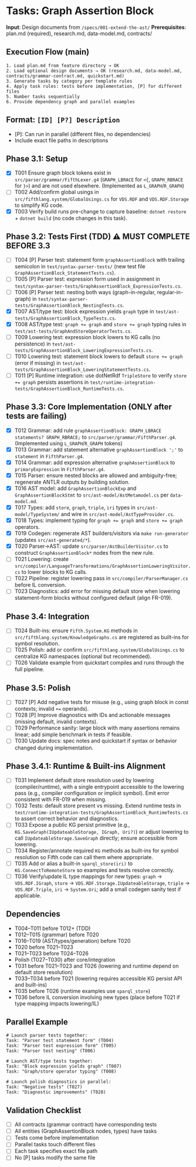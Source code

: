 # Tasks: Graph Assertion Block

**Input**: Design documents from `/specs/001-extend-the-ast/`
**Prerequisites**: plan.md (required), research.md, data-model.md, contracts/

## Execution Flow (main)
```
1. Load plan.md from feature directory → OK
2. Load optional design documents → OK (research.md, data-model.md, contracts/grammar-contract.md, quickstart.md)
3. Generate tasks by category per template rules
4. Apply task rules: tests before implementation, [P] for different files
5. Number tasks sequentially
6. Provide dependency graph and parallel examples
```

## Format: `[ID] [P?] Description`
- [P]: Can run in parallel (different files, no dependencies)
- Include exact file paths in descriptions

## Phase 3.1: Setup
- [x] T001 Ensure graph block tokens exist in `src/parser/grammar/FifthLexer.g4` (`GRAPH_LBRACE` for `<{`, `GRAPH_RBRACE` for `}>`) and are not used elsewhere. (Implemented as `L_GRAPH`/`R_GRAPH`)
- [ ] T002 Add/confirm global usings in `src/fifthlang.system/GlobalUsings.cs` for `VDS.RDF` and `VDS.RDF.Storage` to simplify KG code.
- [x] T003 Verify build runs pre-change to capture baseline: `dotnet restore` + `dotnet build` (no code changes in this task).

## Phase 3.2: Tests First (TDD) ⚠️ MUST COMPLETE BEFORE 3.3
- [ ] T004 [P] Parser test: statement form `graphAssertionBlock` with trailing semicolon in `test/syntax-parser-tests/` (new test file `GraphAssertionBlock_StatementTests.cs`).
- [ ] T005 [P] Parser test: expression form used in assignment in `test/syntax-parser-tests/GraphAssertionBlock_ExpressionTests.cs`.
- [ ] T006 [P] Parser test: nesting both ways (graph-in-regular, regular-in-graph) in `test/syntax-parser-tests/GraphAssertionBlock_NestingTests.cs`.
- [x] T007 AST/type test: block expression yields `graph` type in `test/ast-tests/GraphAssertionBlock_TypeTests.cs`.
- [x] T008 AST/type test: `graph += graph` and `store += graph` typing rules in `test/ast-tests/GraphAndStoreOperatorTests.cs`.
- [ ] T009 Lowering test: expression block lowers to KG calls (no persistence) in `test/ast-tests/GraphAssertionBlock_LoweringExpressionTests.cs`.
- [ ] T010 Lowering test: statement block lowers to default `store += graph` (error if missing) in `test/ast-tests/GraphAssertionBlock_LoweringStatementTests.cs`.
- [ ] T011 [P] Runtime integration: use dotNetRdf `TripleStore` to verify `store += graph` persists assertions in `test/runtime-integration-tests/GraphAssertionBlock_RuntimeTests.cs`.

## Phase 3.3: Core Implementation (ONLY after tests are failing)
- [x] T012 Grammar: add rule `graphAssertionBlock: GRAPH_LBRACE statements? GRAPH_RBRACE;` to `src/parser/grammar/FifthParser.g4`. (Implemented using `L_GRAPH`/`R_GRAPH` tokens)
- [x] T013 Grammar: add statement alternative `graphAssertionBlock ';'` to `statement` in `FifthParser.g4`.
- [x] T014 Grammar: add expression alternative `graphAssertionBlock` to `primaryExpression` in `FifthParser.g4`.
- [x] T015 Parser: ensure nested blocks are allowed and ambiguity-free; regenerate ANTLR outputs by building solution.
- [x] T016 AST model: add `GraphAssertionBlockExp` and `GraphAssertionBlockStmt` to `src/ast-model/AstMetamodel.cs` per `data-model.md`.
- [x] T017 Types: add `store`, `graph`, `triple`, `iri` types in `src/ast-model/TypeSystem/` and wire in `src/ast-model/AstTypeProvider.cs`.
- [x] T018 Types: implement typing for `graph += graph` and `store += graph` operators.
- [x] T019 Codegen: regenerate AST builders/visitors via `make run-generator` (updates `src/ast-generated/*`).
- [x] T020 Parser→AST: update `src/parser/AstBuilderVisitor.cs` to construct `GraphAssertionBlock*` nodes from the new rule.
- [ ] T021 Lowering: create `src/compiler/LanguageTransformations/GraphAssertionLoweringVisitor.cs` to lower blocks to KG calls.
- [ ] T022 Pipeline: register lowering pass in `src/compiler/ParserManager.cs` before IL conversion.
- [ ] T023 Diagnostics: add error for missing default store when lowering statement-form blocks without configured default (align FR-019).

## Phase 3.4: Integration
- [ ] T024 Built-ins: ensure `Fifth.System.KG` methods in `src/fifthlang.system/KnowledgeGraphs.cs` are registered as built-ins for symbol resolution.
- [ ] T025 Polish: add or confirm `src/fifthlang.system/GlobalUsings.cs` to centralize KG namespaces (optional but recommended).
- [ ] T026 Validate example from quickstart compiles and runs through the full pipeline.

## Phase 3.5: Polish
- [ ] T027 [P] Add negative tests for misuse (e.g., using graph block in const contexts; invalid `+=` operands).
- [ ] T028 [P] Improve diagnostics with IDs and actionable messages (missing default, invalid contexts).
- [ ] T029 Performance sanity: large block with many assertions remains linear; add simple benchmark in tests if feasible.
- [ ] T030 Update docs: spec notes and quickstart if syntax or behavior changed during implementation.

## Phase 3.4.1: Runtime & Built-ins Alignment
- [ ] T031 Implement default store resolution used by lowering (compiler/runtime), with a single entrypoint accessible to the lowering pass (e.g., compiler configuration or implicit symbol). Emit error consistent with FR-019 when missing.
- [ ] T032 Tests: default store present vs missing. Extend runtime tests in `test/runtime-integration-tests/GraphAssertionBlock_RuntimeTests.cs` to assert correct behavior and diagnostics.
- [ ] T033 Expose a public KG persist primitive (e.g., `KG.SaveGraph(IUpdateableStorage, IGraph, Uri?)`) or adjust lowering to call `IUpdateableStorage.SaveGraph` directly; ensure accessible from lowering.
- [ ] T034 Register/annotate required `KG` methods as built-ins for symbol resolution so Fifth code can call them where appropriate.
- [ ] T035 Add or alias a built-in `sparql_store(iri)` to `KG.ConnectToRemoteStore` so examples and tests resolve correctly.
- [ ] T036 Verify/update IL type mappings for new types: `graph` → `VDS.RDF.IGraph`, `store` → `VDS.RDF.Storage.IUpdateableStorage`, `triple` → `VDS.RDF.Triple`, `iri` → `System.Uri`; add a small codegen sanity test if applicable.

## Dependencies
- T004–T011 before T012+ (TDD)
- T012–T015 (grammar) before T020
- T016–T019 (AST/types/generation) before T020
- T020 before T021–T023
- T021–T023 before T024–T026
- Polish (T027–T030) after core/integration
- T031 before T021–T023 and T026 (lowering and runtime depend on default store resolution)
- T033–T034 before T021 (lowering requires accessible KG persist API and built-ins)
- T035 before T026 (runtime examples use `sparql_store`)
- T036 before IL conversion involving new types (place before T021 if type mapping impacts lowering/IL)

## Parallel Example
```
# Launch parser tests together:
Task: "Parser test statement form" (T004)
Task: "Parser test expression form" (T005)
Task: "Parser test nesting" (T006)

# Launch AST/type tests together:
Task: "Block expression yields graph" (T007)
Task: "Graph/store operator typing" (T008)

# Launch polish diagnostics in parallel:
Task: "Negative tests" (T027)
Task: "Diagnostic improvements" (T028)
```

## Validation Checklist
- [ ] All contracts (grammar contract) have corresponding tests
- [ ] All entities (GraphAssertionBlock nodes, types) have tasks
- [ ] Tests come before implementation
- [ ] Parallel tasks touch different files
- [ ] Each task specifies exact file path
- [ ] No [P] tasks modify the same file
